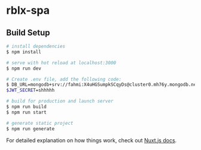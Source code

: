 # rblx-spa

## Build Setup

```bash
# install dependencies
$ npm install

# serve with hot reload at localhost:3000
$ npm run dev

# Create .env file, add the following code:
$ DB_URL=mongodb+srv://fahmi:X4uHGSumpkSCqyDs@cluster0.mh76y.mongodb.net/rblx?retryWrites=true&w=majority
$JWT_SECRET=shhhhh

# build for production and launch server
$ npm run build
$ npm run start

# generate static project
$ npm run generate
```

For detailed explanation on how things work, check out [Nuxt.js docs](https://nuxtjs.org).
